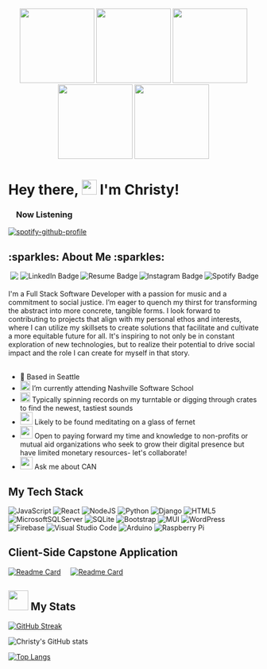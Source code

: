 ### 

<div id="header" align=center >
   
   <img src="https://media.giphy.com/media/xT9IgjNENUaf4ypqBa/giphy.gif" width="150"/>
   <img src="https://media.giphy.com/media/Jom7SAzub0mtEHoBMI/giphy.gif" width="150"/>
   <img src="https://media.giphy.com/media/YQMiQtopRjjZRSYRJF/giphy.gif" width="150"/>
   <img src="https://media.giphy.com/media/9e1RwDh0YUYoyN5uR1/giphy.gif" width="150"/>
   <img src="https://media.giphy.com/media/xT9IgjNENUaf4ypqBa/giphy.gif" width="150"/>
</div>

<h1>
  Hey there, 
  <img src="https://media.giphy.com/media/hvRJCLFzcasrR4ia7z/giphy.gif" width="30px"/>
  I'm Christy!
</h1>

### &nbsp;&nbsp;&nbsp;&nbsp;Now Listening 


 [![spotify-github-profile](https://spotify-github-profile.vercel.app/api/view?uid=christy.le&cover_image=true&theme=natemoo-re&show_offline=false&background_color=121212&bar_color=3c57c3&bar_color_cover=false)](https://spotify-github-profile.vercel.app/api/view?uid=christy.le&redirect=true)
 
 <h2> :sparkles: About Me :sparkles: </h2>
 <div id="badges"> 
   <div>     
   <img src="https://komarev.com/ghpvc/?username=lechrsty&style=flat-square&color=blue" alt=""/>
   <img src="https://img.shields.io/github/followers/lechrsty?style=social"/>
       <a href="https://open.spotify.com/user/christy.le?si=htfYKQ8SR4O0Nlf2NOABGg">
         <img align=right src="https://img.shields.io/badge/Spotify-green?style=for-the-badge&logo=spotify&logoColor=white" alt="Spotify Badge"/>
       </a>
       <a href="https://www.instagram.com/christy.le/?hl=en">
         <img align=right src="https://img.shields.io/badge/Instagram-red?style=for-the-badge&logo=instagram&logoColor=white" alt="Instagram Badge"/>
       </a>
       <a href="https://www.canva.com/design/DAFWsJnZ9Nc/MFzycmU7IK7DViKWaIj5gA/view?utm_content=DAFWsJnZ9Nc&utm_campaign=designshare&utm_medium=link&utm_source=homepage_design_menu">
         <img align=right src="https://img.shields.io/badge/Resume-yellow?style=for-the-badge&logo=discogs&logoColor=white" alt="Resume Badge"/>
       </a>
       <a href="https://www.linkedin.com/in/lechrsty/">
         <img align=right src="https://img.shields.io/badge/LinkedIn-blue?style=for-the-badge&logo=linkedin&logoColor=white" alt="LinkedIn Badge"/>
       </a>
 </div>
 
   <div> 
      </br>
      I'm a Full Stack Software Developer with a passion for music and a commitment to social justice. I’m eager to quench my thirst for transforming the abstract into more concrete, tangible forms. I look forward to contributing to projects that align with my personal ethos and interests, where I can utilize my skillsets to create solutions that facilitate and cultivate a more equitable future for all. It's inspiring to not only be in constant exploration of new technologies, but to realize their potential to drive social impact and the role I can create for myself in that story. 
      </br>
      </br>
   </div>

- :rocket: Based in Seattle 
- <img src="https://media.giphy.com/media/WFZvB7VIXBgiz3oDXE/giphy.gif" width="20"/> I’m currently attending Nashville Software School
- <img src="https://media.giphy.com/media/Qf2JERtfzI4c7rfzlF/giphy.gif" width="20"/> Typically spinning records on my turntable or digging through crates to find the newest, tastiest sounds
- <img src="https://media.giphy.com/media/QRvs3S7Rh2hlfT7dxz/giphy.gif" width="25"/> Likely to be found meditating on a glass of fernet
- <img src="https://media.giphy.com/media/UnyKXModRZbJZiJhSW/giphy.gif" width="25"/> Open to paying forward my time and knowledge to non-profits or mutual aid organizations who seek to grow their digital presence but have limited monetary resources- let's collaborate!
- <img src="https://f4.bcbits.com/img/a1096625250_10.jpg" width="25"/> Ask me about CAN
   

## My Tech Stack
   ![JavaScript](https://img.shields.io/badge/javascript-%23323330.svg?style=for-the-badge&logo=javascript&logoColor=%23F7DF1E)
   ![React](https://img.shields.io/badge/react-%2320232a.svg?style=for-the-badge&logo=react&logoColor=%2361DAFB)
   ![NodeJS](https://img.shields.io/badge/node.js-6DA55F?style=for-the-badge&logo=node.js&logoColor=white)
   ![Python](https://img.shields.io/badge/python-3670A0?style=for-the-badge&logo=python&logoColor=ffdd54)
   ![Django](https://img.shields.io/badge/django-%23092E20.svg?style=for-the-badge&logo=django&logoColor=white)
   ![HTML5](https://img.shields.io/badge/html5-%23E34F26.svg?style=for-the-badge&logo=html5&logoColor=white)
   ![MicrosoftSQLServer](https://img.shields.io/badge/Microsoft%20SQL%20Server-CC2927?style=for-the-badge&logo=microsoft%20sql%20server&logoColor=white)
   ![SQLite](https://img.shields.io/badge/sqlite-%2307405e.svg?style=for-the-badge&logo=sqlite&logoColor=white)
   ![Bootstrap](https://img.shields.io/badge/bootstrap-%23563D7C.svg?style=for-the-badge&logo=bootstrap&logoColor=white)
   ![MUI](https://img.shields.io/badge/MUI-%230081CB.svg?style=for-the-badge&logo=mui&logoColor=white)
   ![WordPress](https://img.shields.io/badge/WordPress-%23117AC9.svg?style=for-the-badge&logo=WordPress&logoColor=white)
   ![Firebase](https://img.shields.io/badge/firebase-%23039BE5.svg?style=for-the-badge&logo=firebase)
   ![Visual Studio Code](https://img.shields.io/badge/Visual%20Studio%20Code-0078d7.svg?style=for-the-badge&logo=visual-studio-code&logoColor=white)
   ![Arduino](https://img.shields.io/badge/-Arduino-00979D?style=for-the-badge&logo=Arduino&logoColor=white)
   ![Raspberry Pi](https://img.shields.io/badge/-RaspberryPi-C51A4A?style=for-the-badge&logo=Raspberry-Pi)
   
## Client-Side Capstone Application
   [![Readme Card](https://github-readme-stats.vercel.app/api/pin/?username=lechrsty&repo=woofgang&theme=gotham)](https://github.com/lechrsty/woofgang)
   &nbsp;&nbsp;&nbsp; [![Readme Card](https://github-readme-stats.vercel.app/api/pin/?username=lechrsty&repo=woofgang-api&theme=gotham)](https://github.com/lechrsty/woofgang-api)


## <img src="https://media.giphy.com/media/9JPJZhaS2xncw6QtQ7/giphy.gif" width="40"/>  My Stats 
   [![GitHub Streak](http://github-readme-streak-stats.herokuapp.com?user=lechrsty&theme=gotham)](https://git.io/streak-stats)
   
   ![Christy's GitHub stats](https://github-readme-stats.vercel.app/api?username=lechrsty&show_icons=true&theme=gotham)
   
   [![Top Langs](https://github-readme-stats.vercel.app/api/top-langs/?username=lechrsty&layout=compact&theme=gotham)](https://github.com/lechrsty/github-readme-stats)


